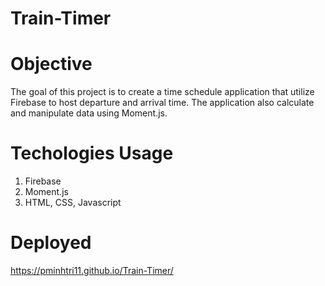 # Train-Timer
# Objective
  The goal of this project is to create a time schedule application that utilize Firebase to host departure and arrival time. The application also calculate and manipulate data using Moment.js.
# Techologies Usage
  1.  Firebase
  2.  Moment.js
  3.  HTML, CSS, Javascript
# Deployed
https://pminhtri11.github.io/Train-Timer/
